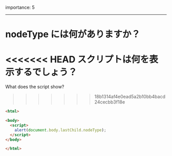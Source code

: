 importance: 5

---

# nodeType には何がありますか？

<<<<<<< HEAD
スクリプトは何を表示するでしょう？
=======
What does the script show?
>>>>>>> 18b1314af4e0ead5a2b10bb4bacd24cecbb3f18e

```html
<html>

<body>
  <script>
    alert(document.body.lastChild.nodeType);
  </script>
</body>

</html>
```
